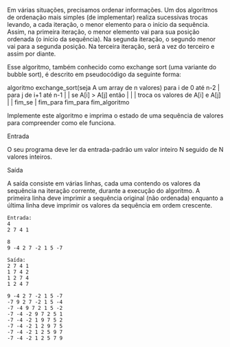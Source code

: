 Em várias situações, precisamos ordenar informações. Um dos algoritmos de ordenação mais simples (de implementar) realiza sucessivas trocas levando, a cada iteração, o menor elemento para o início da sequência. Assim, na primeira iteração, o menor elemento vai para sua posição ordenada (o início da sequência). Na segunda iteração, o segundo menor vai para a segunda posição. Na terceira iteração, será a vez do terceiro e assim por diante.

Esse algoritmo, também conhecido como exchange sort (uma variante do bubble sort), é descrito em pseudocódigo da seguinte forma:

algoritmo exchange_sort(seja A um array de n valores)
   para i de 0 até n-2
   |  para j de i+1 até n-1
   |  |  se A[i] > A[j] então
   |  |  |  troca os valores de A[i] e A[j]
   |  |  fim_se
   |  fim_para
   fim_para
fim_algoritmo

Implemente este algoritmo e imprima o estado de uma sequência de valores para compreender como ele funciona.

Entrada

O seu programa deve ler da entrada-padrão um valor inteiro N seguido de N valores inteiros.

Saída

A saída consiste em várias linhas, cada uma contendo os valores da sequência na iteração corrente, durante a execução do algoritmo. A primeira linha deve imprimir a sequência original (não ordenada) enquanto a última linha deve imprimir os valores da sequência em ordem crescente.

```
Entrada:
4
2 7 4 1

8
9 -4 2 7 -2 1 5 -7
```

```
Saída:
2 7 4 1
1 7 4 2
1 2 7 4
1 2 4 7

9 -4 2 7 -2 1 5 -7
-7 9 2 7 -2 1 5 -4
-7 -4 9 7 2 1 5 -2
-7 -4 -2 9 7 2 5 1
-7 -4 -2 1 9 7 5 2
-7 -4 -2 1 2 9 7 5
-7 -4 -2 1 2 5 9 7
-7 -4 -2 1 2 5 7 9
```